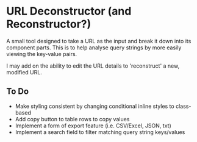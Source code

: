# URL Deconstructor (and Reconstructor?)

A small tool designed to take a URL as the input and break it down into its component parts. This is to help analyse query strings by more easily viewing the key-value pairs.

I may add on the ability to edit the URL details to 'reconstruct' a new, modified URL.

## To Do

- Make styling consistent by changing conditional inline styles to class-based
- Add copy button to table rows to copy values
- Implement a form of export feature (i.e. CSV/Excel, JSON, txt)
- Implement a search field to filter matching query string keys/values
